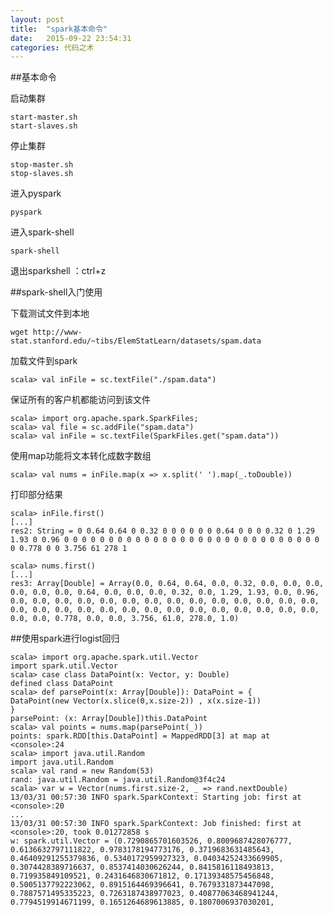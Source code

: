 ```yaml
---
layout: post
title:  "spark基本命令"
date:   2015-09-22 23:54:31
categories: 代码之术
---
```

##基本命令 

启动集群 

    start-master.sh
    start-slaves.sh

停止集群
    
    stop-master.sh
    stop-slaves.sh
<!--more-->
进入pyspark 

    pyspark

进入spark-shell 

    spark-shell 

退出sparkshell ：ctrl+z  

##spark-shell入门使用 

下载测试文件到本地 

    wget http://www-stat.stanford.edu/~tibs/ElemStatLearn/datasets/spam.data  

加载文件到spark 

    scala> val inFile = sc.textFile("./spam.data")

保证所有的客户机都能访问到该文件 

    scala> import org.apache.spark.SparkFiles;
    scala> val file = sc.addFile("spam.data")
    scala> val inFile = sc.textFile(SparkFiles.get("spam.data"))

使用map功能将文本转化成数字数组  

    scala> val nums = inFile.map(x => x.split(' ').map(_.toDouble)) 

打印部分结果 

    scala> inFile.first()
    [...]
    res2: String = 0 0.64 0.64 0 0.32 0 0 0 0 0 0 0.64 0 0 0 0.32 0 1.29
    1.93 0 0.96 0 0 0 0 0 0 0 0 0 0 0 0 0 0 0 0 0 0 0 0 0 0 0 0 0 0 0 0 0
    0 0.778 0 0 3.756 61 278 1 

    scala> nums.first()
    [...]
    res3: Array[Double] = Array(0.0, 0.64, 0.64, 0.0, 0.32, 0.0, 0.0, 0.0,
    0.0, 0.0, 0.0, 0.64, 0.0, 0.0, 0.0, 0.32, 0.0, 1.29, 1.93, 0.0, 0.96,
    0.0, 0.0, 0.0, 0.0, 0.0, 0.0, 0.0, 0.0, 0.0, 0.0, 0.0, 0.0, 0.0, 0.0,
    0.0, 0.0, 0.0, 0.0, 0.0, 0.0, 0.0, 0.0, 0.0, 0.0, 0.0, 0.0, 0.0, 0.0,
    0.0, 0.0, 0.778, 0.0, 0.0, 3.756, 61.0, 278.0, 1.0)

##使用spark进行logist回归 

    scala> import org.apache.spark.util.Vector
    import spark.util.Vector
    scala> case class DataPoint(x: Vector, y: Double)
    defined class DataPoint
    scala> def parsePoint(x: Array[Double]): DataPoint = {
    DataPoint(new Vector(x.slice(0,x.size-2)) , x(x.size-1))
    }
    parsePoint: (x: Array[Double])this.DataPoint
    scala> val points = nums.map(parsePoint(_))
    points: spark.RDD[this.DataPoint] = MappedRDD[3] at map at
    <console>:24
    scala> import java.util.Random
    import java.util.Random
    scala> val rand = new Random(53)
    rand: java.util.Random = java.util.Random@3f4c24
    scala> var w = Vector(nums.first.size-2, _ => rand.nextDouble)
    13/03/31 00:57:30 INFO spark.SparkContext: Starting job: first at
    <console>:20
    ...
    13/03/31 00:57:30 INFO spark.SparkContext: Job finished: first at
    <console>:20, took 0.01272858 s
    w: spark.util.Vector = (0.7290865701603526, 0.8009687428076777,
    0.6136632797111822, 0.9783178194773176, 0.3719683631485643,
    0.46409291255379836, 0.5340172959927323, 0.04034252433669905,
    0.3074428389716637, 0.8537414030626244, 0.8415816118493813,
    0.719935849109521, 0.2431646830671812, 0.17139348575456848,
    0.5005137792223062, 0.8915164469396641, 0.7679331873447098,
    0.7887571495335223, 0.7263187438977023, 0.40877063468941244,
    0.7794519914671199, 0.1651264689613885, 0.1807006937030201,
    



